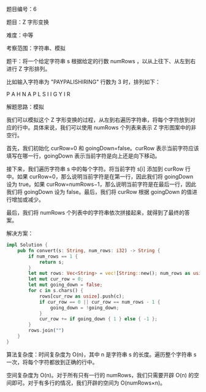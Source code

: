 题目编号：6

题目：Z 字形变换

难度：中等

考察范围：字符串、模拟

题干：将一个给定字符串 s 根据给定的行数 numRows ，以从上往下、从左到右进行 Z 字形排列。

比如输入字符串为 "PAYPALISHIRING" 行数为 3 时，排列如下：

P   A   H   N
A P L S I I G
Y   I   R

解题思路：模拟

我们可以模拟这个 Z 字形变换的过程，从左到右遍历字符串，将每个字符放到对应的行中。具体来说，我们可以使用 numRows 个列表来表示 Z 字形图案中的非空行。

首先，我们初始化 curRow=0 和 goingDown=false。curRow 表示当前字符应该填写在哪一行，goingDown 表示当前字符是向上还是向下移动。

接下来，我们遍历字符串 s 中的每个字符。将当前字符 s[i] 添加到 curRow 行中。如果 curRow=0，那么说明当前字符是在第一行，因此我们将 goingDown 设为 true。如果 curRow=numRows−1，那么说明当前字符是在最后一行，因此我们将 goingDown 设为 false。最后，我们将 curRow 根据 goingDown 的值进行增加或减少。

最后，我们将 numRows 个列表中的字符串依次拼接起来，就得到了最终的答案。

解决方案：

```rust
impl Solution {
    pub fn convert(s: String, num_rows: i32) -> String {
        if num_rows == 1 {
            return s;
        }
        let mut rows: Vec<String> = vec![String::new(); num_rows as usize];
        let mut cur_row = 0;
        let mut going_down = false;
        for c in s.chars() {
            rows[cur_row as usize].push(c);
            if cur_row == 0 || cur_row == num_rows - 1 {
                going_down = !going_down;
            }
            cur_row += if going_down { 1 } else { -1 };
        }
        rows.join("")
    }
}
```

算法复杂度：时间复杂度为 O(n)，其中 n 是字符串 s 的长度。遍历整个字符串 s 一次，将每个字符都放到正确的行中。

空间复杂度为 O(n)。对于所有只有一行的 numRows，我们只需要开辟 O(n) 的空间即可。对于有多行的情况，我们开辟的空间为 O(numRows×n)。